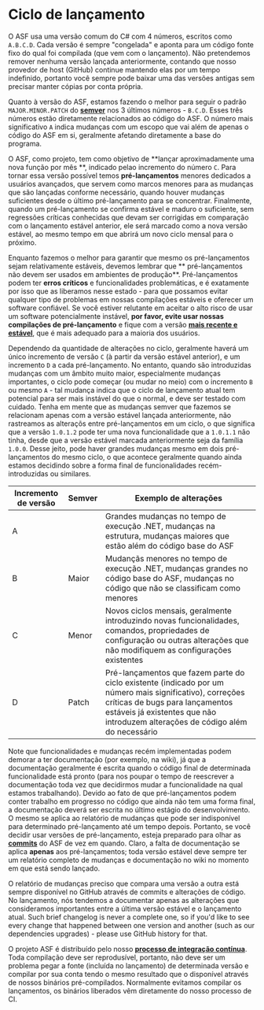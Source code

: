 # Ciclo de lançamento

O ASF usa uma versão comum do C# com 4 números, escritos como `A.B.C.D`. Cada versão é sempre "congelada" e aponta para um código fonte fixo do qual foi compilada (que vem com o lançamento). Não pretendemos remover nenhuma versão lançada anteriormente, contando que nosso provedor de host (GitHub) continue mantendo elas por um tempo indefinido, portanto você sempre pode baixar uma das versões antigas sem precisar manter cópias por conta própria.

Quanto à versão do ASF, estamos fazendo o melhor para seguir o padrão `MAJOR.MINOR.PATCH` do **[semver](https://semver.org)** nos 3 últimos números - `B.C.D`. Esses três números estão diretamente relacionados ao código do ASF. O número mais significativo `A` indica mudanças com um escopo que vai além de apenas o código do ASF em si, geralmente afetando diretamente a base do programa.

O ASF, como projeto, tem como objetivo de **lançar aproximadamente uma nova função por mês **, indicado pelao incremento do número `C`. Para tornar essa versão possível temos **pré-lançamentos** menores dedicados a usuários avançados, que servem como marcos menores para as mudanças que são lançadas conforme necessário, quando houver mudanças suficientes desde o último pré-lançamento para se concentrar. Finalmente, quando um pré-lançamento se confirma estável e maduro o suficiente, sem regressões críticas conhecidas que devam ser corrigidas em comparação com o lançamento estável anterior, ele será marcado como a nova versão estável, ao mesmo tempo em que abrirá um novo ciclo mensal para o próximo.

Enquanto fazemos o melhor para garantir que mesmo os pré-lançamentos sejam relativamente estáveis, devemos lembrar que ** pré-lançamentos não devem ser usados em ambientes de produção**. Pré-lançamentos podem ter **erros críticos** e funcionalidades problemáticas, e é exatamente por isso que as liberamos nesse estado - para que possamos evitar qualquer tipo de problemas em nossas compilações estáveis e oferecer um software confiável. Se você estiver relutante em aceitar o alto risco de usar um software potencialmente instável, **por favor, evite usar nossas compilações de pré-lançamento** e fique com a versão **[mais recente e estável](https://github.com/JustArchiNET/ArchiSteamFarm/releases/latest)**, que é mais adequado para a maioria dos usuários.

Dependendo da quantidade de alterações no ciclo, geralmente haverá um único incremento de versão `C` (à partir da versão estável anterior), e um incremento `D` a cada pré-lançamento. No entanto, quando são introduzidas mudanças com um âmbito muito maior, especialmente mudanças importantes, o ciclo pode começar (ou mudar no meio) com o incremento `B` ou mesmo `A` - tal mudança indica que o ciclo de lançamento atual tem potencial para ser mais instável do que o normal, e deve ser testado com cuidado. Tenha em mente que as mudanças semver que fazemos se relacionam apenas com a versão estável lançada anteriormente, não rastreamos as alteraçõs entre pré-lançamentos em um ciclo, o que significa que a versão `1.0.1.2` pode ter uma nova funcionalidade que a `1.0.1.1` não tinha, desde que a versão estável marcada anteriormente seja da família `1.0.0`. Desse jeito, pode haver grandes mudanças mesmo em dois pré-lançamentos do mesmo ciclo, o que acontece geralmente quando ainda estamos decidindo sobre a forma final de funcionalidades recém-introduzidas ou similares.

| Incremento de versão | Semver | Exemplo de alterações                                                                                                                                                                                                         |
| -------------------- | ------ | ----------------------------------------------------------------------------------------------------------------------------------------------------------------------------------------------------------------------------- |
| A                    |        | Grandes mudanças no tempo de execução .NET, mudanças na estrutura, mudanças maiores que estão além do código base do ASF                                                                                                      |
| B                    | Maior  | Mudançãs menores no tempo de execução .NET, mudanças grandes no código base do ASF, mudanças no código que não se classificam como menores                                                                                    |
| C                    | Menor  | Novos ciclos mensais, geralmente introduzindo novas funcionalidades, comandos, propriedades de configuração ou outras alterações que não modifiquem as configurações existentes                                               |
| D                    | Patch  | Pré-lançamentos que fazem parte do ciclo existente (indicado por um número mais significativo), correções críticas de bugs para lançamentos estáveis já existentes que não introduzem alterações de código além do necessário |

Note que funcionalidades e mudanças recém implementadas podem demorar a ter documentação (por exemplo, na wiki), já que a documentação geralmente é escrita quando o código final de determinada funcionalidade está pronto (para nos poupar o tempo de reescrever a documentação toda vez que decidirmos mudar a funcionalidade na qual estamos trabalhando). Devido ao fato de que pré-lançamentos podem conter trabalho em progresso no código que ainda não tem uma forma final, a documentação deverá ser escrita no último estágio do desenvolvimento. O mesmo se aplica ao relatório de mudanças que pode ser indisponível para determinado pré-lançamento até um tempo depois. Portanto, se você decidir usar versões de pré-lançamento, esteja preparado para olhar as **[commits](https://github.com/JustArchiNET/ArchiSteamFarm/commits/main)** do ASF de vez em quando. Claro, a falta de documentação se aplica **apenas** aos pré-lançamentos; toda versão estável deve sempre ter um relatório completo de mudanças e documentação no wiki no momento em que está sendo lançado.

O relatório de mudanças preciso que compara uma versão a outra está sempre disponível no GitHub através de commits e alterações de código. No lançamento, nós tendemos a documentar apenas as alterações que consideramos importantes entre a última versão estável e o lançamento atual. Such brief changelog is never a complete one, so if you'd like to see every change that happened between one version and another (such as our dependencies upgrades) - please use GitHub history for that.

O projeto ASF é distribuído pelo nosso **[processo de integração contínua](https://github.com/JustArchiNET/ArchiSteamFarm/actions)**. Toda compilação deve ser reprodusível, portanto, não deve ser um problema pegar a fonte (incluída no lançamento) de determinada versão e compilar por sua conta tendo o mesmo resultado que o disponível através de nossos binários pré-compilados. Normalmente evitamos compilar os lançamentos, os binários liberados vêm diretamente do nosso processo de CI.